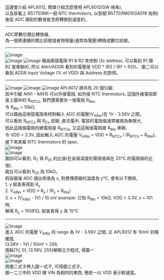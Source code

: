這邊會介紹 APL6012, 簡單介紹怎麽使用 APL6012(SW 視角),  
以及掛載上 B57703M(一個 NTC thermistors, 以型號 B57703M0103A019 為例) 後從 ADC 讀到的數值是怎麽轉換到溫度的。  
  
-------------------------------------------------------------  
  
ADC即數位類比轉換器,  
為一個將連續的類比訊號或者物理量(通常為電壓)轉換成數位訊號。    
  
-------------------------------------------------------------  
  
![image](https://github.com/OuO333333/driver/assets/37506309/f7bf3fdf-ae5a-4364-bdd5-8a4b8f85cf4d)  
![image](https://github.com/OuO333333/driver/assets/37506309/c7131a38-9024-4fcd-834c-aff07eb85b7c)
![image](https://github.com/OuO333333/driver/assets/37506309/f8097445-8ed5-4886-8096-3bd8774cf317)
藉由兩個電阻 R1 & R2 來控制 i2c address, 可以看到 R1 跟 R2 是串聯的, 所以 Alert/ADDR 看到的電壓是 VDD * (R2 / (R1 + R2))。
圖二可以看到 ADDR Input Voltage (% of VDD) 與 Address 的對照。
  
-------------------------------------------------------------  
  
![image](https://github.com/OuO333333/driver/assets/37506309/0b54b30c-5ada-4320-af2c-3a33c2aa5ccd)
![image](https://github.com/OuO333333/driver/assets/37506309/360dc56f-47a0-4087-aeb8-09fe7dceada5)
![image](https://github.com/OuO333333/driver/assets/37506309/f04dab99-62ff-46c2-b8fd-5d770613fbcf)
APL6012 總共有 20 個引腳,  
其中引腳 AIN1 - AIN15 可以外接電阻, 如外接 NTC thermistors,
這個外接電阻即是上圖中的 R<sub>NTCx</sub>, 我們還需要另一個電阻 R<sub>INx</sub>,  
令 R<sub>INx</sub> = 10kΩ,    
可以藉由這兩個電阻來控制輸入 ADC 的電壓(V<sub>AINx</sub>)在 1V - 3.56V 之間。  
可以看到 R<sub>NTCx</sub> 與 R<sub>Cx</sub> 並聯, 直流電中, 電容的電阻值通常被視為無限大,  
因此這兩個電阻的總電阻是 R<sub>NTCx</sub>, 又這這兩個電阻跟 R<sub>INx</sub> 串聯,  
令 VDD = 3.3V, 因此輸入 ADC 的電壓 V<sub>AINx</sub> = VDD * R<sub>NTCx</sub> / (R<sub>NTCx</sub> + R<sub>INx</sub>)。  
接下來來看 NTC thermistors 的 spec,  
![image](https://github.com/OuO333333/driver/assets/37506309/b7d88dcc-27d7-4be5-8c06-cf6fe233133b)  
![image](https://github.com/OuO333333/driver/assets/37506309/18738edc-a845-4db3-bb7a-fc7736bc164d)  
圖四可以看到, R<sub>T</sub> 與 R<sub>25</sub> 的比值(在各個溫度的電阻值與在 25&deg;C 的電阻值的比值),  
圖五可以看到 R<sub>25</sub> 為 10kΩ。  
假設最後 ADC 讀出來值為 x, 對應傳感器的溫度為 y&deg;C, 會有以下關係,  
1\. y 經查表得到 R<sub>y</sub>  
2\. V<sub>AINx</sub> = VDD * R<sub>y</sub> / (R<sub>y</sub> + R<sub>INx</sub>)  
3\. x = (V<sub>AINx</sub> - 1V) / 10 mV
example: 已知 R<sub>INx</sub> = 10kΩ, VDD = 3.3V, x = 101 時,  
解得 R<sub>y</sub> = 15581Ω, 經查表得 y 為 15&deg;C



  
-------------------------------------------------------------  

![image](https://github.com/OuO333333/driver/assets/37506309/e2c0bf2e-f41e-44cf-a5c9-1d076a5250c2)  
進入 ADC 的電壓 V<sub>AINx</sub> 的 range 為 1V - 3.56V 之間, 又 APL6012 有 10mV 的精確度,  
(3.56V - 1V) / 10mV  = 256,  
兩點(1V, 0), (3.56V, 255)解聯立方程式, 得圖一  
![image](https://github.com/OuO333333/driver/assets/37506309/91247f93-6a67-4b24-ace3-d69acc080b62)  
![image](https://github.com/OuO333333/driver/assets/37506309/e76b75da-c1c1-43ee-b3df-2b3ed9db5b62)  
將圖二式子帶入圖一式子, 可得圖三式子。  
圖一二三中的 VDD 跟 VIN 為相同的東西, 應統一以 VDD 表示較適當。  

